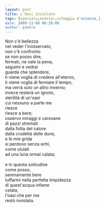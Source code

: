 ```yaml
---
layout: post
title: L'Oasi Inviolata
tags: [speciale,onestar,scheggia d'essenza,]
date: 2009-11-08 00:29:00
author: pietro
---
```

Non c'è bellezza<br/>nel veder l'inosservato,<br/>non c'è confronto<br/>se non posso dire,<br/>fermati, ne vale la pena,<br/>seguimi e vedrai<br/>guarda che splendore,<br/>ti viene voglia di credere all'eterno,<br/>ti viene voglia di fermare il tempo,<br/>ma verrà solo un altro inverno;<br/>invece resterà un ignoto,<br/>sterilità di un'oasi<br/>cui nessuno a parte me<br/>riesce<br/>riesce a bere;<br/>osservo miraggi e carovane<br/>di pazzi stremati<br/>dalla follia del calore<br/>dalla crudeltà delle dune,<br/>e le mie grida<br/>si perdono senza echi,<br/>come ululati<br/>ad una luna ormai calata;<br/><br/>e in questa solitudine<br/>come posso,<br/>serenamente bere<br/>tuffarmi nella perfetta limpidezza<br/>di quest'acqua infame<br/>celata,<br/>l'oasi che per me<br/>restò inviolata.
